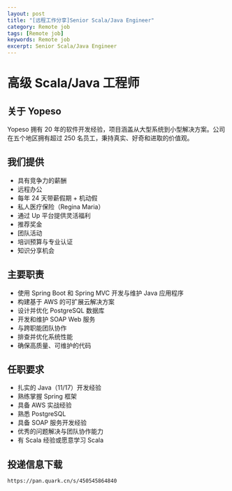 ```yaml
---
layout: post
title: "[远程工作分享]Senior Scala/Java Engineer"
category: Remote job
tags: [Remote job]
keywords: Remote job
excerpt: Senior Scala/Java Engineer
---
```


# 高级 Scala/Java 工程师

## 关于 Yopeso
Yopeso 拥有 20 年的软件开发经验，项目涵盖从大型系统到小型解决方案。公司在五个地区拥有超过 250 名员工，秉持真实、好奇和进取的价值观。

## 我们提供
- 具有竞争力的薪酬
- 远程办公
- 每年 24 天带薪假期 + 机动假
- 私人医疗保险（Regina Maria）
- 通过 Up 平台提供灵活福利
- 推荐奖金
- 团队活动
- 培训预算与专业认证
- 知识分享机会

## 主要职责
- 使用 Spring Boot 和 Spring MVC 开发与维护 Java 应用程序
- 构建基于 AWS 的可扩展云解决方案
- 设计并优化 PostgreSQL 数据库
- 开发和维护 SOAP Web 服务
- 与跨职能团队协作
- 排查并优化系统性能
- 确保高质量、可维护的代码

## 任职要求
- 扎实的 Java（11/17）开发经验
- 熟练掌握 Spring 框架
- 具备 AWS 实战经验
- 熟悉 PostgreSQL
- 具备 SOAP 服务开发经验
- 优秀的问题解决与团队协作能力
- 有 Scala 经验或愿意学习 Scala

## 投递信息下载

    https://pan.quark.cn/s/450545864840
